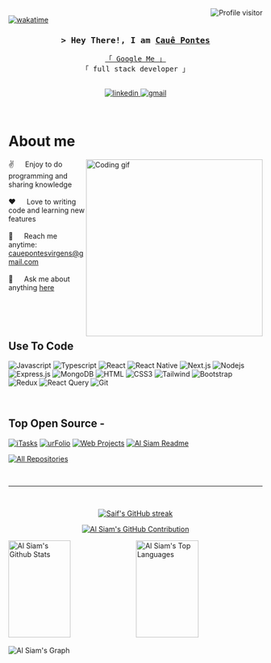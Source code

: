 <!--
<h2 align="center">
  Welcome to Al Siam World!
  <img src="https://media.giphy.com/media/hvRJCLFzcasrR4ia7z/giphy.gif" width="28">
</h2>
-->

<!--
<p align="center">
  <a href="https://github.com/alsiam"><img src="https://readme-typing-svg.herokuapp.com/?lines=Self%20Taught%20Programmer;Front%20End%20Developer;1.5%2B%20years%20of%20coding%20experience;Always%20learning%20new%20things&center=true&width=380&height=45"></a>
</p>

 -->

<a href="https://komarev.com/ghpvc/?username=alsiam">
  <img align="right" src="https://komarev.com/ghpvc/?username=alsiam&label=Visitors&color=0e75b6&style=flat" alt="Profile visitor" />
</a>


[![wakatime](https://wakatime.com/badge/user/eebb3dd8-d9b2-40de-9b88-6fd6cac99dbc.svg)](https://wakatime.com/@eebb3dd8-d9b2-40de-9b88-6fd6cac99dbc)

<!-- Intro  -->
<h3 align="center">
        <samp>&gt; Hey There!, I am
                <b><a target="_blank" href="https://alsiam.com">Cauê Pontes</a></b>
        </samp>
</h3>


<p align="center"> 
  <samp>
    <a href="https://www.google.com/search?q=Al+Siam">「 Google Me 」</a>
    <br>
    「 full stack developer 」
    <br>
    <br>
  </samp>
</p>

<p align="center">
   <a href="https://www.linkedin.com/in/cau%C3%AA-pontes-2048961a0/" target="_blank">
    <img src="https://img.shields.io/badge/LinkedIn-0077B5?style=for-the-badge&logo=linkedin&logoColor=white" alt="linkedin"/>
   </a>
   <a href="mail:cauepontesvirgens@gmail.com" target="_blank">
    <img src="https://img.shields.io/badge/Gmail-EA4335?style=for-the-badge&labelColor=white&logo=gmail&logoColor=EA4335" alt="gmail"/>
   </a>
  </p>
  <br />

<!-- About Section -->
 # About me
 
<p>
 <img align="right" width="350" src="/assets/programmer.gif" alt="Coding gif" />
  
 ✌️ &emsp; Enjoy to do programming and sharing knowledge <br/><br/>
 ❤️ &emsp; Love to writing code and learning new features<br/><br/>
 📧 &emsp; Reach me anytime: cauepontesvirgens@gmail.com<br/><br/>
 💬 &emsp; Ask me about anything [here](https://github.com/CauePontes)

</p>

<br/>
<br/>
<br/>

## Use To Code

![Javascript](https://img.shields.io/badge/Javascript-F0DB4F?style=for-the-badge&labelColor=black&logo=javascript&logoColor=F0DB4F)
![Typescript](https://img.shields.io/badge/Typescript-007acc?style=for-the-badge&labelColor=black&logo=typescript&logoColor=007acc)
![React](https://img.shields.io/badge/-React-61DBFB?style=for-the-badge&labelColor=black&logo=react&logoColor=61DBFB)
![React Native](https://img.shields.io/badge/React_Native-20232A?style=for-the-badge&logo=react&logoColor=61DAFB)
![Next.js](https://img.shields.io/badge/next.js-000000?style=for-the-badge&logo=nextdotjs&logoColor=white)
![Nodejs](https://img.shields.io/badge/Nodejs-3C873A?style=for-the-badge&labelColor=black&logo=node.js&logoColor=3C873A)
![Express.js](https://img.shields.io/badge/Express.js-000000?style=for-the-badge&logo=express&logoColor=white)
![MongoDB](https://img.shields.io/badge/MongoDB-4EA94B?style=for-the-badge&logo=mongodb&logoColor=white)
![HTML](https://img.shields.io/badge/HTML5-E34F26?style=for-the-badge&logo=html5&logoColor=white)
![CSS3](https://img.shields.io/badge/CSS3-1572B6?style=for-the-badge&logo=css3&logoColor=white)
![Tailwind](https://img.shields.io/badge/Tailwind_CSS-092749?style=for-the-badge&logo=tailwindcss&logoColor=06B6D4&labelColor=000000)
![Bootstrap](https://img.shields.io/badge/Bootstrap-563D7C?style=for-the-badge&logo=bootstrap&logoColor=white)
![Redux](https://img.shields.io/badge/Redux-593D88?style=for-the-badge&logo=redux&logoColor=white)
![React Query](https://img.shields.io/badge/-React_Query-FF4154?style=for-the-badge&logo=react%20query&logoColor=white)
![Git](https://img.shields.io/badge/Git-F05032?style=for-the-badge&logo=git&logoColor=white)

<br/>

## Top Open Source -
[![iTasks](https://github-readme-stats.vercel.app/api/pin/?username=alsiam&repo=itasks&border_color=7F3FBF&bg_color=0D1117&title_color=C9D1D9&text_color=8B949E&icon_color=7F3FBF)](https://github.com/alsiam/itasks)
[![urFolio](https://github-readme-stats.vercel.app/api/pin/?username=alsiam&repo=urfolio&border_color=7F3FBF&bg_color=0D1117&title_color=C9D1D9&text_color=8B949E&icon_color=7F3FBF)](https://github.com/alsiam/urfolio)
[![Web Projects](https://github-readme-stats.vercel.app/api/pin/?username=alsiam&repo=web-projects&border_color=7F3FBF&bg_color=0D1117&title_color=C9D1D9&text_color=8B949E&icon_color=7F3FBF)](https://github.com/alsiam/web-projects)
[![Al Siam Readme](https://github-readme-stats.vercel.app/api/pin/?username=alsiam&repo=alsiam&border_color=7F3FBF&bg_color=0D1117&title_color=C9D1D9&text_color=8B949E&icon_color=7F3FBF)](https://github.com/alsiam/alsiam)

<p align="left">
  <a href="https://github.com/alsiam?tab=repositories" target="_blank"><img alt="All Repositories" title="All Repositories" src="https://img.shields.io/badge/-All%20Repos-2962FF?style=for-the-badge&logo=koding&logoColor=white"/></a>
</p>

<br/>
<hr/>
<br/>

<p align="center">
  <a href="https://github.com/alsiam">
    <img src="https://github-readme-streak-stats.herokuapp.com/?user=alsiam&theme=radical&border=7F3FBF&background=0D1117" alt="Saif's GitHub streak"/>
  </a>
</p>

<p align="center">
  <a href="https://github.com/alsiam">
    <img src="https://github-profile-summary-cards.vercel.app/api/cards/profile-details?username=alsiam&theme=radical" alt="Al Siam's GitHub Contribution"/>
  </a>
</p>

<a> 
    <a href="https://github.com/alsiam"><img alt="Al Siam's Github Stats" src="https://denvercoder1-github-readme-stats.vercel.app/api?username=alsiam&show_icons=true&count_private=true&theme=react&border_color=7F3FBF&bg_color=0D1117&title_color=F85D7F&icon_color=F8D866" height="192px" width="49.5%"/></a>
  <a href="https://github.com/alsiam"><img alt="Al Siam's Top Languages" src="https://denvercoder1-github-readme-stats.vercel.app/api/top-langs/?username=alsiam&langs_count=8&layout=compact&theme=react&border_color=7F3FBF&bg_color=0D1117&title_color=F85D7F&icon_color=F8D866" height="192px" width="49.5%"/></a>
  <br/>
</a>


![Al Siam's Graph](https://github-readme-activity-graph.vercel.app/graph?username=alsiam&custom_title=Al%20Siam's%20GitHub%20Activity%20Graph&bg_color=0D1117&color=7F3FBF&line=7F3FBF&point=7F3FBF&area_color=FFFFFF&title_color=FFFFFF&area=true)
